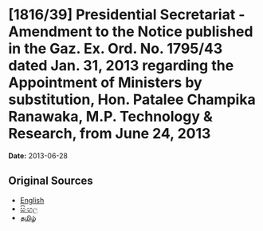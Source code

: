 # [1816/39] Presidential Secretariat - Amendment to the Notice published in the Gaz. Ex. Ord. No. 1795/43 dated Jan. 31, 2013 regarding the Appointment of Ministers by substitution, Hon. Patalee Champika Ranawaka, M.P. Technology & Research, from June 24, 2013

**Date:** 2013-06-28

## Original Sources

- [English](https://documents.gov.lk/view/extra-gazettes/2013/6/1816-39_E.pdf)
- [සිංහල](https://documents.gov.lk/view/extra-gazettes/2013/6/1816-39_S.pdf)
- [தமிழ்](https://documents.gov.lk/view/extra-gazettes/2013/6/1816-39_T.pdf)
